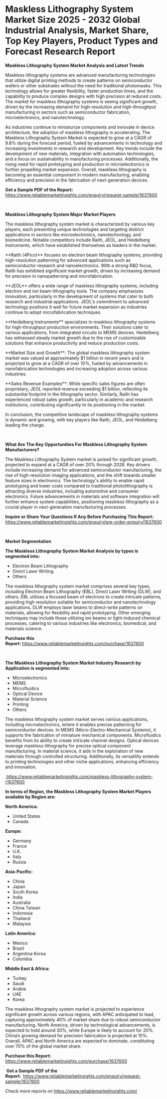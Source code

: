 <p><h1>Maskless Lithography System Market Size 2025 - 2032 Global Industrial Analysis, Market Share, Top Key Players, Product Types and Forecast Research Report</h1></p><p><strong>Maskless Lithography System Market Analysis and Latest Trends</strong></p>
<p><p>Maskless lithography systems are advanced manufacturing technologies that utilize digital printing methods to create patterns on semiconductor wafers or other substrates without the need for traditional photomasks. This technology allows for greater flexibility, faster production times, and the capability to produce complex designs with high precision at reduced costs. The market for maskless lithography systems is seeing significant growth, driven by the increasing demand for high-resolution and high-throughput manufacturing in sectors such as semiconductor fabrication, microelectronics, and nanotechnology.</p><p>As industries continue to miniaturize components and innovate in device architecture, the adoption of maskless lithography is accelerating. The Maskless Lithography System Market is expected to grow at a CAGR of 9.8% during the forecast period, fueled by advancements in technology and increasing investments in research and development. Key trends include the development of new materials, integration with automation technologies, and a focus on sustainability in manufacturing processes. Additionally, the rising need for rapid prototyping and production in microelectronics is further propelling market expansion. Overall, maskless lithography is becoming an essential component in modern manufacturing, enabling efficiency and precision in the fabrication of next-generation devices.</p></p>
<p><strong>Get a Sample PDF of the Report:&nbsp;</strong> <a href="https://www.reliablemarketinsights.com/enquiry/request-sample/1637600?utm_campaign=2095&utm_medium=2&utm_source=Github&utm_content=ia&utm_term=22022025&utm_id=maskless-lithography-system">https://www.reliablemarketinsights.com/enquiry/request-sample/1637600</a></p>
<p>&nbsp;</p>
<p><strong>Maskless Lithography System Major Market Players</strong></p>
<p><p>The maskless lithography system market is characterized by various key players, each presenting unique technologies and targeting distinct applications in sectors like microelectronics, nanotechnology, and biomedicine. Notable competitors include Raith, JEOL, and Heidelberg Instruments, which have established themselves as leaders in the market.</p><p>**Raith (4Pico)** focuses on electron beam lithography systems, providing high-resolution patterning for advanced applications such as semiconductor research and nanoelectronics. With a strong R&D focus, Raith has exhibited significant market growth, driven by increasing demand for precision in nanopatterning and microfabrication.</p><p>**JEOL** offers a wide range of maskless lithography systems, including electron and ion beam lithography tools. The company emphasizes innovation, particularly in the development of systems that cater to both research and industrial applications. JEOL's commitment to advanced technology positions it well for future market expansion as industries continue to adopt microfabrication techniques.</p><p>**Heidelberg Instruments** specializes in maskless lithography systems for high-throughput production environments. Their solutions cater to various applications, from integrated circuits to MEMS devices. Heidelberg has witnessed steady market growth due to the rise of customizable solutions that enhance productivity and reduce production costs.</p><p>**Market Size and Growth**: The global maskless lithography system market was valued at approximately $1 billion in recent years and is projected to grow at a CAGR of over 10%, fueled by advancements in nanofabrication technologies and increasing adoption across various industries.</p><p>**Sales Revenue Examples**: While specific sales figures are often proprietary, JEOL reported revenue exceeding $1 billion, reflecting its substantial footprint in the lithography sector. Similarly, Raith has experienced robust sales growth, particularly in academic and research institutions, contributing significantly to its positioning in the market.</p><p>In conclusion, the competitive landscape of maskless lithography systems is dynamic and growing, with key players like Raith, JEOL, and Heidelberg leading the charge.</p></p>
<p>&nbsp;</p>
<p><strong>What Are The Key Opportunities For Maskless Lithography System Manufacturers?</strong></p>
<p><p>The Maskless Lithography System market is poised for significant growth, projected to expand at a CAGR of over 20% through 2028. Key drivers include increasing demand for advanced semiconductor manufacturing, the rise of high-resolution imaging applications, and the shift towards smaller feature sizes in electronics. The technology's ability to enable rapid prototyping and lower costs compared to traditional photolithography is attracting diverse industries, including automotive and consumer electronics. Future advancements in materials and software integration will further enhance system capabilities, positioning maskless lithography as a crucial player in next-generation manufacturing processes.</p></p>
<p><strong>Inquire or Share Your Questions If Any Before Purchasing This Report:</strong> <a href="https://www.reliablemarketinsights.com/enquiry/pre-order-enquiry/1637600?utm_campaign=2095&utm_medium=2&utm_source=Github&utm_content=ia&utm_term=22022025&utm_id=maskless-lithography-system">https://www.reliablemarketinsights.com/enquiry/pre-order-enquiry/1637600</a></p>
<p>&nbsp;</p>
<p><strong>Market Segmentation</strong></p>
<p><strong>The Maskless Lithography System Market Analysis by types is segmented into:</strong></p>
<p><ul><li>Electron Beam Lithography</li><li>Direct Laser Writing</li><li>Others</li></ul></p>
<p><p>The maskless lithography system market comprises several key types, including Electron Beam Lithography (EBL), Direct Laser Writing (DLW), and others. EBL utilizes a focused beam of electrons to create intricate patterns, providing high resolution suitable for semiconductor and nanotechnology applications. DLW employs laser beams to direct-write patterns on materials, allowing for flexibility and rapid prototyping. Other emerging techniques may include those utilizing ion beams or light-induced chemical processes, catering to various industries like electronics, biomedical, and materials science.</p></p>
<p><strong>Purchase this Report:&nbsp;</strong><a href="https://www.reliablemarketinsights.com/purchase/1637600?utm_campaign=2095&utm_medium=2&utm_source=Github&utm_content=ia&utm_term=22022025&utm_id=maskless-lithography-system">https://www.reliablemarketinsights.com/purchase/1637600</a></p>
<p>&nbsp;</p>
<p><strong>The Maskless Lithography System Market Industry Research by Application is segmented into:</strong></p>
<p><ul><li>Microelectronics</li><li>MEMS</li><li>Microfluidics</li><li>Optical Device</li><li>Material Science</li><li>Printing</li><li>Others</li></ul></p>
<p><p>The maskless lithography system market serves various applications, including microelectronics, where it enables precise patterning for semiconductor devices. In MEMS (Micro-Electro-Mechanical Systems), it supports the fabrication of miniature mechanical components. Microfluidics benefits from its ability to create intricate channel designs. Optical devices leverage maskless lithography for precise optical component manufacturing. In material science, it aids in the exploration of new materials through controlled structuring. Additionally, its versatility extends to printing technologies and other niche applications, enhancing efficiency and innovation.</p></p>
<p><a href="https://www.reliablemarketinsights.com/maskless-lithography-system-r1637600?utm_campaign=2095&utm_medium=2&utm_source=Github&utm_content=ia&utm_term=22022025&utm_id=maskless-lithography-system">&nbsp;https://www.reliablemarketinsights.com/maskless-lithography-system-r1637600</a></p>
<p><strong>In terms of Region, the Maskless Lithography System Market Players available by Region are:</strong></p>
<p>
    <p> <strong> North America: </strong>
        <ul>
            <li>United States</li>
            <li>Canada</li>
        </ul>
        </p> 
    <p> <strong> Europe: </strong>
        <ul>
            <li>Germany</li>
            <li>France</li>
            <li>U.K.</li>
            <li>Italy</li>
            <li>Russia</li>
        </ul>
        </p> 
    <p> <strong> Asia-Pacific: </strong>
        <ul>
            <li>China</li>
            <li>Japan</li>
            <li>South Korea</li>
            <li>India</li>
            <li>Australia</li>
            <li>China Taiwan</li>
            <li>Indonesia</li>
            <li>Thailand</li>
            <li>Malaysia</li>
        </ul>
        </p> 
    <p> <strong> Latin America: </strong>
        <ul>
            <li>Mexico</li>
            <li>Brazil</li>
            <li>Argentina Korea</li>
            <li>Colombia</li>
        </ul>
        </p> 
    <p> <strong> Middle East & Africa: </strong>
        <ul>
            <li>Turkey</li>
            <li>Saudi</li>
            <li>Arabia</li>
            <li>UAE</li>
            <li>Korea</li>
        </ul>
    </p>
    </p>
<p><p>The maskless lithography system market is projected to experience significant growth across various regions, with APAC anticipated to lead, capturing approximately 40% of market share due to robust semiconductor manufacturing. North America, driven by technological advancements, is expected to hold around 30%, while Europe is likely to account for 20%. China’s growing demand for precision fabrication is projected at 10%. Overall, APAC and North America are expected to dominate, constituting over 70% of the global market share.</p></p>
<p><strong>Purchase this Report: </strong><a href="https://www.reliablemarketinsights.com/purchase/1637600?utm_campaign=2095&utm_medium=2&utm_source=Github&utm_content=ia&utm_term=22022025&utm_id=maskless-lithography-system">https://www.reliablemarketinsights.com/purchase/1637600</a></p>
<p>&nbsp;<strong>Get a Sample PDF of the Report:&nbsp;&nbsp;</strong><a href="https://www.reliablemarketinsights.com/enquiry/request-sample/1637600?utm_campaign=2095&utm_medium=2&utm_source=Github&utm_content=ia&utm_term=22022025&utm_id=maskless-lithography-system">https://www.reliablemarketinsights.com/enquiry/request-sample/1637600</a></p>
<p><strong></strong></p>
<p>Check more reports on <a href="https://www.reliablemarketinsights.com/?utm_campaign=2095&utm_medium=2&utm_source=Github&utm_content=ia&utm_term=22022025&utm_id=maskless-lithography-system">https://www.reliablemarketinsights.com/</a></p>